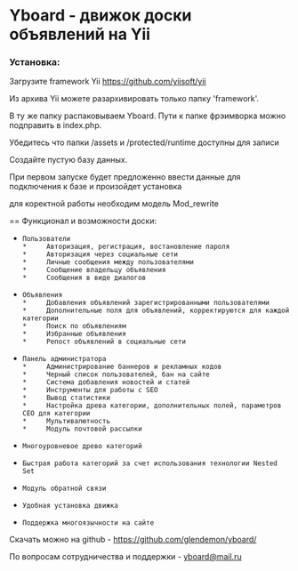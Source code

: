 # Yboard - движок доски объявлений на Yii

### Установка:

Загрузите framework Yii https://github.com/yiisoft/yii

Из архива Yii можете разархивировать только папку 'framework'.

В ту же папку распаковываем Yboard. Пути к папке фрэимворка можно подправить в index.php. 

Убедитесь что папки /assets  и /protected/runtime доступны для записи

Создайте пустую базу данных. 

При первом запуске будет предложенно ввести данные для подключения к базе и произойдет установка

для коректной работы необходим модель Mod_rewrite

== Функционал и возможности доски:
*     Пользователи
      *     Авторизация, регистрация, востановление пароля
      *     Авторизация через социальные сети
      *     Личные сообщения между пользователями
      *     Сообщение владельцу объявления 
      *     Сообщения в виде диалогов

*     Объявления
      *     Добавления объявлений зарегистрированными пользователями
      *     Дополнительные поля для объявлений, корректируются для каждой категории
      *     Поиск по объявлениям
      *     Избранные объявления
      *     Репост объявлений в социальные сети 

*     Панель администратора 
      *     Администрирование баннеров и рекламных кодов
      *     Черный список пользователей, бан на сайте
      *     Система добавления новостей и статей
      *     Инструменты для работы с SEO
      *     Вывод статистики 
      *     Настройка древа категории, дополнительных полей, параметров СЕО для категории
      *     Мультивалютность
      *     Модуль почтовой рассылки

*     Многоуровневое древо категорий
*     Быстрая работа категорий за счет использования технологии Nested Set

*     Модуль обратной связи
*     Удобная установка движка
*     Поддержка многоязычности на сайте
    
    
Скачать можно на github - https://github.com/glendemon/yboard/

По вопросам сотрудничества и поддержки - yboard@mail.ru
